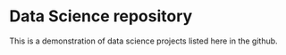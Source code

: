 # Data Science repository

This is a demonstration of data science projects listed here in the github.
